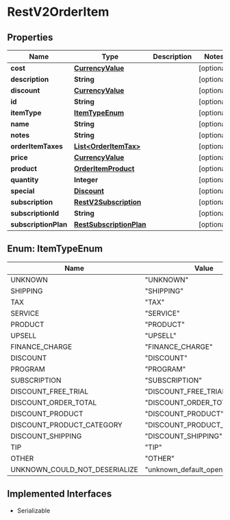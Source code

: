 

# RestV2OrderItem


## Properties

| Name | Type | Description | Notes |
|------------ | ------------- | ------------- | -------------|
|**cost** | [**CurrencyValue**](CurrencyValue.md) |  |  [optional] |
|**description** | **String** |  |  [optional] |
|**discount** | [**CurrencyValue**](CurrencyValue.md) |  |  [optional] |
|**id** | **String** |  |  [optional] |
|**itemType** | [**ItemTypeEnum**](#ItemTypeEnum) |  |  [optional] |
|**name** | **String** |  |  [optional] |
|**notes** | **String** |  |  [optional] |
|**orderItemTaxes** | [**List&lt;OrderItemTax&gt;**](OrderItemTax.md) |  |  [optional] |
|**price** | [**CurrencyValue**](CurrencyValue.md) |  |  [optional] |
|**product** | [**OrderItemProduct**](OrderItemProduct.md) |  |  [optional] |
|**quantity** | **Integer** |  |  [optional] |
|**special** | [**Discount**](Discount.md) |  |  [optional] |
|**subscription** | [**RestV2Subscription**](RestV2Subscription.md) |  |  [optional] |
|**subscriptionId** | **String** |  |  [optional] |
|**subscriptionPlan** | [**RestSubscriptionPlan**](RestSubscriptionPlan.md) |  |  [optional] |



## Enum: ItemTypeEnum

| Name | Value |
|---- | -----|
| UNKNOWN | &quot;UNKNOWN&quot; |
| SHIPPING | &quot;SHIPPING&quot; |
| TAX | &quot;TAX&quot; |
| SERVICE | &quot;SERVICE&quot; |
| PRODUCT | &quot;PRODUCT&quot; |
| UPSELL | &quot;UPSELL&quot; |
| FINANCE_CHARGE | &quot;FINANCE_CHARGE&quot; |
| DISCOUNT | &quot;DISCOUNT&quot; |
| PROGRAM | &quot;PROGRAM&quot; |
| SUBSCRIPTION | &quot;SUBSCRIPTION&quot; |
| DISCOUNT_FREE_TRIAL | &quot;DISCOUNT_FREE_TRIAL&quot; |
| DISCOUNT_ORDER_TOTAL | &quot;DISCOUNT_ORDER_TOTAL&quot; |
| DISCOUNT_PRODUCT | &quot;DISCOUNT_PRODUCT&quot; |
| DISCOUNT_PRODUCT_CATEGORY | &quot;DISCOUNT_PRODUCT_CATEGORY&quot; |
| DISCOUNT_SHIPPING | &quot;DISCOUNT_SHIPPING&quot; |
| TIP | &quot;TIP&quot; |
| OTHER | &quot;OTHER&quot; |
| UNKNOWN_COULD_NOT_DESERIALIZE | &quot;unknown_default_open_api&quot; |


## Implemented Interfaces

* Serializable

